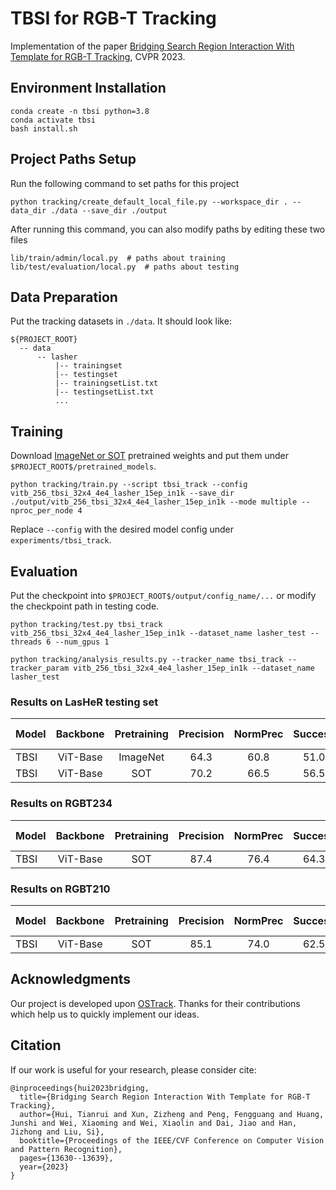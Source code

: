 # TBSI for RGB-T Tracking

Implementation of the paper [Bridging Search Region Interaction With Template for RGB-T Tracking](https://openaccess.thecvf.com/content/CVPR2023/papers/Hui_Bridging_Search_Region_Interaction_With_Template_for_RGB-T_Tracking_CVPR_2023_paper.pdf), CVPR 2023.

## Environment Installation
```
conda create -n tbsi python=3.8
conda activate tbsi
bash install.sh
```

## Project Paths Setup
Run the following command to set paths for this project
```
python tracking/create_default_local_file.py --workspace_dir . --data_dir ./data --save_dir ./output
```
After running this command, you can also modify paths by editing these two files
```
lib/train/admin/local.py  # paths about training
lib/test/evaluation/local.py  # paths about testing
```

## Data Preparation
Put the tracking datasets in `./data`. It should look like:
```
${PROJECT_ROOT}
  -- data
      -- lasher
          |-- trainingset
          |-- testingset
          |-- trainingsetList.txt
          |-- testingsetList.txt
          ...
```

## Training
Download [ImageNet or SOT](https://pan.baidu.com/s/1U42J6b3g1htma0OvmXRQCw?pwd=at5b) pretrained weights and put them under `$PROJECT_ROOT$/pretrained_models`.

```
python tracking/train.py --script tbsi_track --config vitb_256_tbsi_32x4_4e4_lasher_15ep_in1k --save_dir ./output/vitb_256_tbsi_32x4_4e4_lasher_15ep_in1k --mode multiple --nproc_per_node 4
```

Replace `--config` with the desired model config under `experiments/tbsi_track`.

## Evaluation
Put the checkpoint into `$PROJECT_ROOT$/output/config_name/...` or modify the checkpoint path in testing code.

```
python tracking/test.py tbsi_track vitb_256_tbsi_32x4_4e4_lasher_15ep_in1k --dataset_name lasher_test --threads 6 --num_gpus 1

python tracking/analysis_results.py --tracker_name tbsi_track --tracker_param vitb_256_tbsi_32x4_4e4_lasher_15ep_in1k --dataset_name lasher_test
```

### Results on LasHeR testing set

Model | Backbone | Pretraining | Precision | NormPrec | Success | FPS | Checkpoint | Raw Result
--- |:---:|:---:|:---:|:---:|:---:|:---:|---:|---:
TBSI | ViT-Base | ImageNet | 64.3 | 60.8 | 51.0 | 36.2 | [download](https://pan.baidu.com/s/18MYRT4jkunIPklD02daFXA?pwd=y2rz) | [download](https://pan.baidu.com/s/1CP07T0VmtxPr6KcWqszY1w?pwd=6v3b)
TBSI | ViT-Base | SOT | 70.2 | 66.5 | 56.5 | 36.2 | [download](https://pan.baidu.com/s/18MYRT4jkunIPklD02daFXA?pwd=y2rz) | [download](https://pan.baidu.com/s/1CP07T0VmtxPr6KcWqszY1w?pwd=6v3b)

### Results on RGBT234

Model | Backbone | Pretraining | Precision | NormPrec | Success | FPS | Checkpoint | Raw Result
--- |:---:|:---:|:---:|:---:|:---:|:---:|---:|---:
TBSI | ViT-Base | SOT | 87.4 | 76.4 | 64.3 | 36.2 | [download](todo) | [download](https://pan.baidu.com/s/1X8PuVOCKuEWKUeOJWwu5lg?pwd=43o6)

### Results on RGBT210

Model | Backbone | Pretraining | Precision | NormPrec | Success | FPS | Checkpoint | Raw Result
--- |:---:|:---:|:---:|:---:|:---:|:---:|---:|---:
TBSI | ViT-Base | SOT | 85.1 | 74.0 | 62.5 | 36.2 | [download](todo) | [download](https://pan.baidu.com/s/1bI56y_48e11zKk9qKSAdyQ?pwd=5o8l)

## Acknowledgments
Our project is developed upon [OSTrack](https://github.com/botaoye/OSTrack). Thanks for their contributions which help us to quickly implement our ideas.

## Citation
If our work is useful for your research, please consider cite:

```
@inproceedings{hui2023bridging,
  title={Bridging Search Region Interaction With Template for RGB-T Tracking},
  author={Hui, Tianrui and Xun, Zizheng and Peng, Fengguang and Huang, Junshi and Wei, Xiaoming and Wei, Xiaolin and Dai, Jiao and Han, Jizhong and Liu, Si},
  booktitle={Proceedings of the IEEE/CVF Conference on Computer Vision and Pattern Recognition},
  pages={13630--13639},
  year={2023}
}
```
